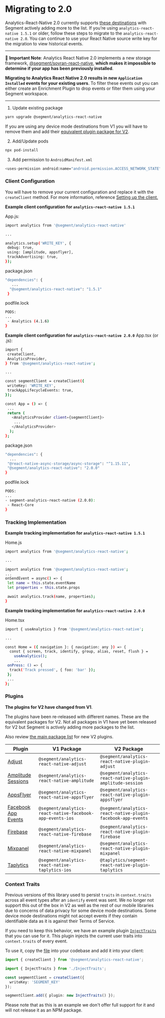 # Migrating to 2.0

Analytics-React-Native 2.0 currently supports [these destinations](https://github.com/segmentio/analytics-react-native/tree/master/packages/plugins) with Segment actively adding more to the list. 
If you’re using  `analytics-react-native 1.5.1`  or older, follow these steps to migrate to the `analytics-react-native 2.0`. You can continue to use your React Native source write key for the migration to view historical events.

---

🚨 **Important Note**: Analytics React Native 2.0 implements a new storage framework, [@segment/sovran-react-native](https://github.com/segmentio/sovran-react-native), **which makes it impossible to determine if your app has been previously installed**. 

**Migrating to Analytics React Native 2.0 results in new `Application Installed` events for your existing users**. To filter these events out you can either create an Enrichment Plugin to drop events or filter them using your Segment workspace.

---

1. Update existing package

```sh
yarn upgrade @segment/analytics-react-native
```

If you are using any device mode destinations from V1 you will have to remove them and add their [equivalent plugin package for V2](#plugins).

2. Add/Update pods
```sh
npx pod-install
```
3. Add permission to `AndroidManifest.xml`
```sh
<uses-permission android:name="android.permission.ACCESS_NETWORK_STATE" />
```

### Client Configuration

You will have to remove your current configuration and replace it with the `createClient` method. For more information, reference [Setting up the client.](https://github.com/segmentio/analytics-react-native#setting-up-the-client)

**Example client configuration for `analytics-react-native 1.5.1`**

App.js:
```sh
import analytics from '@segment/analytics-react-native'

...

analytics.setup('WRITE_KEY', {
 debug: true,
 using: [amplitude, appsflyer],
 trackAdvertising: true,
});

```
package.json
```sh
"dependencies": {
   ...
  "@segment/analytics-react-native": "1.5.1"
 }
```

podfile.lock
```sh
PODS:
...
 - Analytics (4.1.6)
}
```

**Example client configuration for `analytics-react-native 2.0.0`**
App.tsx (or .js):
```sh
import {
 createClient,
 AnalyticsProvider,
} from '@segment/analytics-react-native';

...

const segmentClient = createClient({
 writeKey: 'WRITE_KEY',
 trackAppLifecycleEvents: true,
});

const App = () => {
 ...
 return (
   <AnalyticsProvider client={segmentClient}>
    ...
   </AnalyticsProvider>
  );
};
```
package.json
```sh
"dependencies": {
  ...
 "@react-native-async-storage/async-storage": "^1.15.11",
 "@segment/analytics-react-native": "2.0.0"
}
```

podfile.lock
```sh
PODS:
...
- segment-analytics-react-native (2.0.0):
 - React-Core
}
```

### Tracking Implementation

**Example tracking implementation for `analytics-react-native 1.5.1`**

Home.js
```sh
import analytics from '@segment/analytics-react-native';

...

import analytics from '@segment/analytics-react-native';
...
onSendEvent = async() => {
 let name = this.state.eventName
 let properties = this.state.props

 await analytics.track(name, properties);
}
```

**Example tracking implementation for `analytics-react-native 2.0.0`**

Home.tsx
```sh
import { useAnalytics } from '@segment/analytics-react-native';

...

const Home = ({ navigation }: { navigation: any }) => {
  const { screen, track, identify, group, alias, reset, flush } =
    useAnalytics();
    ...
 onPress: () => {
  track('Track pressed', { foo: 'bar' });
 };
 ...
};
```

### Plugins

**The plugins for V2 have changed from V1**. 

The plugins have been re-released with different names. These are the equivalent packages for V2. Not all packages in V1 have yet been released for V2 but Segment is actively adding more packages to the list. 

Also review [the main package list](README.md#supported-plugins) for new V2 plugins.

| Plugin | V1 Package      | V2 Package     |
| ----------- | ----------- | ----------- |
| [Adjust](https://github.com/segmentio/analytics-react-native/tree/master/packages/plugins/plugin-adjust)      | `@segment/analytics-react-native-adjust`|  `@segment/analytics-react-native-plugin-adjust` |
| [Amplitude Sessions](https://github.com/segmentio/analytics-react-native/tree/master/packages/plugins/plugin-amplitudeSession)      | `@segment/analytics-react-native-amplitude`| `@segment/analytics-react-native-plugin-amplitude-session`|
| [AppsFlyer](https://github.com/segmentio/analytics-react-native/tree/master/packages/plugins/plugin-appsflyer)    | `@segment/analytics-react-native-appsflyer` | `@segment/analytics-react-native-plugin-appsflyer`|
| [Facebook App Events](https://github.com/segmentio/analytics-react-native/tree/master/packages/plugins/plugin-facebook-app-events)    | `@segment/analytics-react-native-facebook-app-events-ios` | `@segment/analytics-react-native-plugin-facebook-app-events` |
| [Firebase](https://github.com/segmentio/analytics-react-native/tree/master/packages/plugins/plugin-firebase)      | `@segment/analytics-react-native-firebase` | `@segment/analytics-react-native-plugin-firebase`|
| [Mixpanel](https://github.com/segmentio/analytics-react-native/tree/master/packages/plugins/plugin-mixpanel)    | `@segment/analytics-react-native-mixpanel` | `@segment/analytics-react-native-plugin-mixpanel` |
| [Taplytics](https://github.com/taplytics/segment-react-native-plugin-taplytics)     | `@segment/analytics-react-native-taplytics-ios` | `@taplytics/segment-react-native-plugin-taplytics` |

### Context Traits

Previous versions of this library used to persist `traits` in `context.traits` across all event types after an `identify` event was sent. We no longer not support this out of the box in V2 as well as the rest of our mobile libraries due to concerns of data privacy for some device mode destinations. Some device mode destinations might not accept events if they contain identifiable data as it is against their Terms of Service.

If you need to keep this behavior, we have an example plugin [`InjectTraits`](example/src/plugins/InjectTraits.ts) that you can use for it. This plugin injects the current user traits into `context.traits` of every event.

To use it, copy the [file](example/src/plugins/InjectTraits.ts) into your codebase and add it into your client:

```ts
import { createClient } from '@segment/analytics-react-native';

import { InjectTraits } from './InjectTraits';

const segmentClient = createClient({
  writeKey: 'SEGMENT_KEY'
});

segmentClient.add({ plugin: new InjectTraits() });
```

Please note that as this is an example we don't offer full support for it and will not release it as an NPM package.
